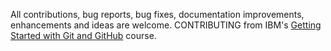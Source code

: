 All contributions, bug reports, bug fixes, documentation improvements, enhancements and ideas are welcome.
CONTRIBUTING from IBM's [Getting Started with Git and GitHub](https://www.coursera.org/learn/getting-started-with-git-and-github) course.
